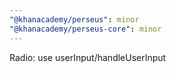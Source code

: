 ```yaml
---
"@khanacademy/perseus": minor
"@khanacademy/perseus-core": minor
---
```


Radio: use userInput/handleUserInput
